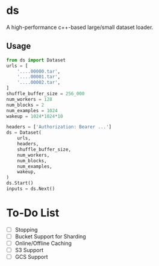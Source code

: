 # ds
A high-performance c++-based large/small dataset loader.
## Usage

```python
from ds import Dataset
urls = [
    '....00000.tar',
    '....00001.tar',
    '....00002.tar',
]
shuffle_buffer_size = 256_000
num_workers = 128
num_blocks = 2
num_examples = 1024
wakeup = 1024*1024*10

headers = ['Authorization: Bearer ...']
ds = Dataset(
    urls,
    headers,
    shuffle_buffer_size,
    num_workers,
    num_blocks,
    num_examples,
    wakeup,
)
ds.Start()
inputs = ds.Next()
```

# To-Do List

- [ ] Stopping
- [ ] Bucket Support for Sharding
- [ ] Online/Offline Caching
- [ ] S3 Support
- [ ] GCS Support
